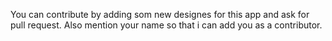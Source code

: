 You can contribute by adding som new designes for this app and ask for pull request. Also mention your name so that i can add you as a contributor.
